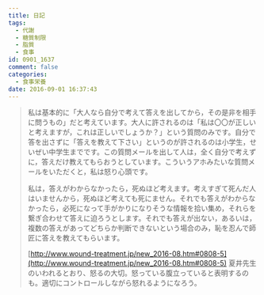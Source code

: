 ```yaml
---
title: 日記
tags:
  - 代謝
  - 糖質制限
  - 脂質
  - 食事
id: 0901_1637
comment: false
categories:
  - 食事栄養
date: 2016-09-01 16:37:43
---
```


> 私は基本的に「大人なら自分で考えて答えを出してから，その是非を相手に問うもの」だと考えています。大人に許されるのは「私は〇〇が正しいと考えますが，これは正しいでしょうか？」という質問のみです。自分で答を出さずに「答えを教えて下さい」というのが許されるのは小学生，せいぜい中学生までです。この質問メールを出して人は，全く自分で考えずに，答えだけ教えてもらおうとしています。こういうアホみたいな質問メールをいただくと，私は怒り心頭です。
> 
> 
> 私は，答えがわからなかったら，死ぬほど考えます。考えすぎて死んだ人はいませんから，死ぬほど考えても死にません。それでも答えがわからなかったら，必死になって手がかりになりそうな情報を拾い集め，それらを繋ぎ合わせて答えに迫ろうとします。それでも答えが出ない，あるいは，複数の答えがあってどちらか判断できないという場合のみ，恥を忍んで師匠に答えを教えてもらいます。
> 
> 
> [http://www.wound-treatment.jp/new_2016-08.htm#0808-5](http://www.wound-treatment.jp/new_2016-08.htm#0808-5)
夏井先生のいわれるとおり、怒るの大切。怒っている腹立っていると表明するのも。適切にコントロールしながら怒れるようになろう。
